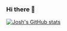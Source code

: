 ### Hi there 👋

<!--
**Bambalow28/Bambalow28** is a ✨ _special_ ✨ repository because its `README.md` (this file) appears on your GitHub profile.

Here are some ideas to get you started:

- 🔭 I’m currently working on ...
- 🌱 I’m currently learning ...
- 👯 I’m looking to collaborate on ...
- 🤔 I’m looking for help with ...
- 💬 Ask me about ...
- 📫 How to reach me: ...
- 😄 Pronouns: ...
- ⚡ Fun fact: ...
-->

[![Josh's GitHub stats](https://github-readme-stats.vercel.app/api?username=Bambalow28)](https://github.com/anuraghazra/github-readme-stats)
